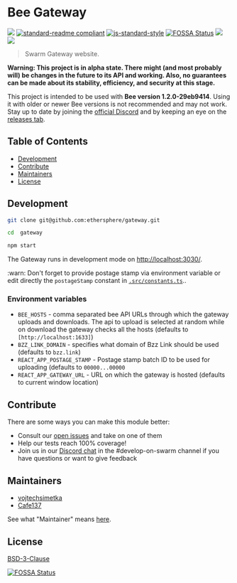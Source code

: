 # Bee Gateway

[![](https://img.shields.io/badge/made%20by-Swarm-blue.svg?style=flat-square)](https://swarm.ethereum.org/)
[![standard-readme compliant](https://img.shields.io/badge/standard--readme-OK-brightgreen.svg?style=flat-square)](https://github.com/RichardLitt/standard-readme)
[![js-standard-style](https://img.shields.io/badge/code%20style-standard-brightgreen.svg?style=flat-square)](https://github.com/feross/standard)
[![FOSSA Status](https://app.fossa.com/api/projects/git%2Bgithub.com%2Fethersphere%2Fgateway.svg?type=shield)](https://app.fossa.com/projects/git%2Bgithub.com%2Fethersphere%2Fgateway?ref=badge_shield)
![](https://img.shields.io/badge/npm-%3E%3D6.0.0-orange.svg?style=flat-square)
![](https://img.shields.io/badge/Node.js-%3E%3D12.0.0-orange.svg?style=flat-square)

> Swarm Gateway website.

**Warning: This project is in alpha state. There might (and most probably will) be changes in the future to its API and
working. Also, no guarantees can be made about its stability, efficiency, and security at this stage.**

This project is intended to be used with
**Bee&nbsp;version&nbsp;<!-- SUPPORTED_BEE_START -->1.2.0-29eb9414<!-- SUPPORTED_BEE_END -->**. Using it with older or
newer Bee versions is not recommended and may not work. Stay up to date by joining the
[official Discord](https://discord.gg/GU22h2utj6) and by keeping an eye on the
[releases tab](https://github.com/ethersphere/gateway-proxy/releases).

## Table of Contents

- [Development](#development)
- [Contribute](#contribute)
- [Maintainers](#maintainers)
- [License](#license)

## Development

```sh
git clone git@github.com:ethersphere/gateway.git

cd  gateway

npm start
```

The Gateway runs in development mode on [http://localhost:3030/](http://localhost:3030/).

:warn: Don't forget to provide postage stamp via environment variable or edit directly the `postageStamp` constant in
[`.src/constants.ts`](./src/constants.ts)..

### Environment variables

- `BEE_HOSTS` - comma separated bee API URLs through which the gateway uploads and downloads. The api to upload is
  selected at random while on download the gateway checks all the hosts (defaults to `[http://localhost:1633]`)
- `BZZ_LINK_DOMAIN` - specifies what domain of Bzz Link should be used (defaults to `bzz.link`)
- `REACT_APP_POSTAGE_STAMP` - Postage stamp batch ID to be used for uploading (defaults to `00000...00000`
- `REACT_APP_GATEWAY_URL` - URL on which the gateway is hosted (defaults to current window location)

## Contribute

There are some ways you can make this module better:

- Consult our [open issues](https://github.com/ethersphere/gateway/issues) and take on one of them
- Help our tests reach 100% coverage!
- Join us in our [Discord chat](https://discord.gg/wdghaQsGq5) in the #develop-on-swarm channel if you have questions or
  want to give feedback

## Maintainers

- [vojtechsimetka](https://github.com/vojtechsimetka)
- [Cafe137](https://github.com/Cafe137)

See what "Maintainer" means [here](https://github.com/ethersphere/repo-maintainer).

## License

[BSD-3-Clause](./LICENSE)

[![FOSSA Status](https://app.fossa.com/api/projects/git%2Bgithub.com%2Fethersphere%2Fgateway.svg?type=large)](https://app.fossa.com/projects/git%2Bgithub.com%2Fethersphere%2Fgateway?ref=badge_large)

